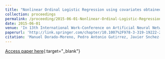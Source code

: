 ```yaml
---
title: "Nonlinear Ordinal Logistic Regression using covariates obtained by Radial Basis Function neural networks models"
collection: proceedings
permalink: /proceeding/2015-06-01-Nonlinear-Ordinal-Logistic-Regression-using-covariates-obtained-by-Radial-Basis-Function-neural-netw
date: 2015-06-01
venue: 'In 13th International Work-Conference on Artificial Neural Networks (IWANN 2015)'
paperurl: 'http://link.springer.com/chapter/10.1007%2F978-3-319-19222-2_7'
citation: 'Manuel Dorado-Moreno, Pedro Antonio Gutirrez, Javier Snchez-Monedero, Csar Hervs-Martınez, &quot;Nonlinear Ordinal Logistic Regression using covariates obtained by Radial Basis Function neural networks models.&quot; In 13th International Work-Conference on Artificial Neural Networks (IWANN 2015), Lecture Notes in Computer Science (LNCS), Vol. 9095, 2015, Palma de Mallorca (Spain), pp.80--91.'
---
```

[Access paper here](http://link.springer.com/chapter/10.1007%2F978-3-319-19222-2_7){:target="_blank"}
